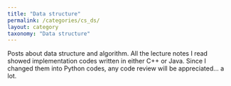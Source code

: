 ```yaml
---
title: "Data structure"
permalink: /categories/cs_ds/
layout: category
taxonomy: "Data structure"
---
```


Posts about data structure and algorithm.
All the lecture notes I read showed implementation codes written in either C++ or Java.
Since I changed them into Python codes, any code review will be appreciated...  a lot.